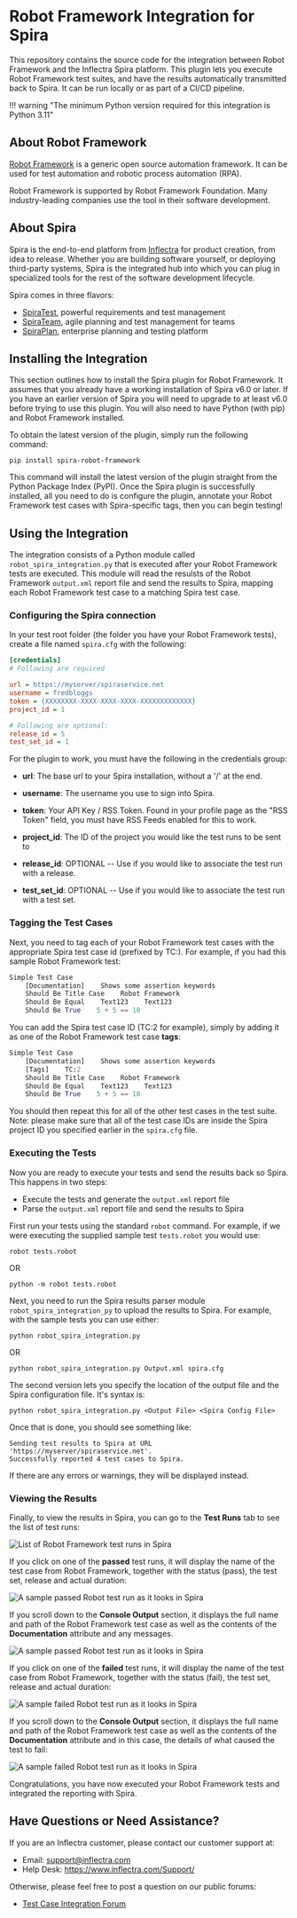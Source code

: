 # Robot Framework Integration for Spira
This repository contains the source code for the integration between Robot Framework and the Inflectra Spira platform. This plugin lets you execute Robot Framework test suites, and have the results automatically transmitted back to Spira. It can be run locally or as part of a CI/CD pipeline.

!!! warning "The minimum Python version required for this integration is Python 3.11"

## About Robot Framework
[Robot Framework](https://robotframework.org/) is a generic open source automation framework. It can be used for test automation and robotic process automation (RPA).

Robot Framework is supported by Robot Framework Foundation. Many industry-leading companies use the tool in their software development.


## About Spira
Spira is the end-to-end platform from [Inflectra](https://www.inflectra.com) for product creation, from idea to release. Whether you are building software yourself, or deploying third-party systems, Spira is the integrated hub into which you can plug in specialized tools for the rest of the software development lifecycle. 

Spira comes in three flavors:
- [SpiraTest](https://www.inflectra.com/SpiraTest/), powerful requirements and test management
- [SpiraTeam](https://www.inflectra.com/SpiraTeam/), agile planning and test management for teams
- [SpiraPlan](https://www.inflectra.com/SpiraPlan/), enterprise planning and testing platform

## Installing the Integration
This section outlines how to install the Spira plugin for Robot Framework. It assumes that you already have a working installation of Spira v6.0 or later. If you have an earlier version of Spira you will need to upgrade to at least v6.0 before trying to use this plugin. You will also need to have Python (with pip) and Robot Framework installed.

To obtain the latest version of the plugin, simply run the following command:

`pip install spira-robot-framework`

This command will install the latest version of the plugin straight from the Python Package Index (PyPI). Once the Spira plugin is successfully installed, all you need to do is configure the plugin, annotate your Robot Framework test cases with Spira-specific tags, then you can begin testing!

## Using the Integration
The integration consists of a Python module called `robot_spira_integration.py` that is executed after your Robot Framework tests are executed. This module will read the resulsts of the Robot Framework `output.xml` report file and send the results to Spira, mapping each Robot Framework test case to a matching Spira test case.

### Configuring the Spira connection
In your test root folder (the folder you have your Robot Framework tests),
create a file named `spira.cfg` with the following:

```cfg
[credentials]
# Following are required

url = https://myserver/spiraservice.net
username = fredbloggs
token = {XXXXXXXX-XXXX-XXXX-XXXX-XXXXXXXXXXXXX}
project_id = 1

# Following are optional:
release_id = 5
test_set_id = 1
```

For the plugin to work, you must have the following in the credentials group:

- **url**: The base url to your Spira installation, without a '/' at
the end.

- **username**: The username you use to sign into Spira.

- **token**: Your API Key / RSS Token. Found in your profile page as the "RSS
Token" field, you must have RSS Feeds enabled for this to work.

- **project_id**: The ID of the project you would like the test runs to
be sent to

- **release_id**: OPTIONAL -- Use if you would like to associate the
test run with a release.

- **test_set_id**: OPTIONAL -- Use if you would like to associate the
test run with a test set.

### Tagging the Test Cases
Next, you need to tag each of your Robot Framework test cases with the appropriate Spira test case id (prefixed by TC:). For example, if you had this sample Robot Framework test:

```py
Simple Test Case
    [Documentation]    Shows some assertion keywords
    Should Be Title Case    Robot Framework
    Should Be Equal    Text123    Text123
    Should Be True    5 + 5 == 10
```

You can add the Spira test case ID (TC:2 for example), simply by adding it as one of the Robot Framework test case **tags**:

```py
Simple Test Case
    [Documentation]    Shows some assertion keywords
    [Tags]    TC:2
    Should Be Title Case    Robot Framework
    Should Be Equal    Text123    Text123
    Should Be True    5 + 5 == 10
```
You should then repeat this for all of the other test cases in the test suite. Note: please make sure that all of the test case IDs are inside the Spira project ID you specified earlier in the `spira.cfg` file.

### Executing the Tests
Now you are ready to execute your tests and send the results back so Spira. This happens in two steps:
- Execute the tests and generate the `output.xml` report file
- Parse the `output.xml` report file and send the results to Spira

First run your tests using the standard `robot` command. For example, if we were executing the supplied sample test `tests.robot` you would use:

`robot tests.robot`

OR

`python -m robot tests.robot`

Next, you need to run the Spira results parser module `robot_spira_integration_py` to upload the results to Spira. For example, with the sample tests you can use either:

`python robot_spira_integration.py`

OR

`python robot_spira_integration.py Output.xml spira.cfg`

The second version lets you specify the location of the output file and the Spira configuration file. It's syntax is:

`python robot_spira_integration.py <Output File> <Spira Config File>`

Once that is done, you should see something like:

```
Sending test results to Spira at URL 'https://myserver/spiraservice.net'.
Successfully reported 4 test cases to Spira.
```

If there are any errors or warnings, they will be displayed instead.

### Viewing the Results
Finally, to view the results in Spira, you can go to the **Test Runs** tab to see the list of test runs:

![List of Robot Framework test runs in Spira](img/robot-framework-test-runs.png)

If you click on one of the **passed** test runs, it will display the name of the test case from Robot Framework, together with the status (pass), the test set, release and actual duration:

![A sample passed Robot test run as it looks in Spira](img/robot-framework-passed-test-run-1.png)

If you scroll down to the **Console Output** section, it displays the full name and path of the Robot Framework test case as well as the contents of the **Documentation** attribute and any messages.

![A sample passed Robot test run as it looks in Spira](img/robot-framework-passed-test-run-2.png)

If you click on one of the **failed** test runs, it will display the name of the test case from Robot Framework, together with the status (fail), the test set, release and actual duration:

![A sample failed Robot test run as it looks in Spira](img/robot-framework-failed-test-run-1.png)

If you scroll down to the **Console Output** section, it displays the full name and path of the Robot Framework test case as well as the contents of the **Documentation** attribute and in this case, the details of what caused the test to fail:

![A sample failed Robot test run as it looks in Spira](img/robot-framework-failed-test-run-2.png)

Congratulations, you have now executed your Robot Framework tests and integrated the reporting with Spira.

## Have Questions or Need Assistance?
If you are an Inflectra customer, please contact our customer support at:
- Email: support@inflectra.com
- Help Desk: https://www.inflectra.com/Support/

Otherwise, please feel free to post a question on our public forums:
- [Test Case Integration Forum](https://www.inflectra.com/Support/Forum/integrations/unit-testing/List.aspx)
